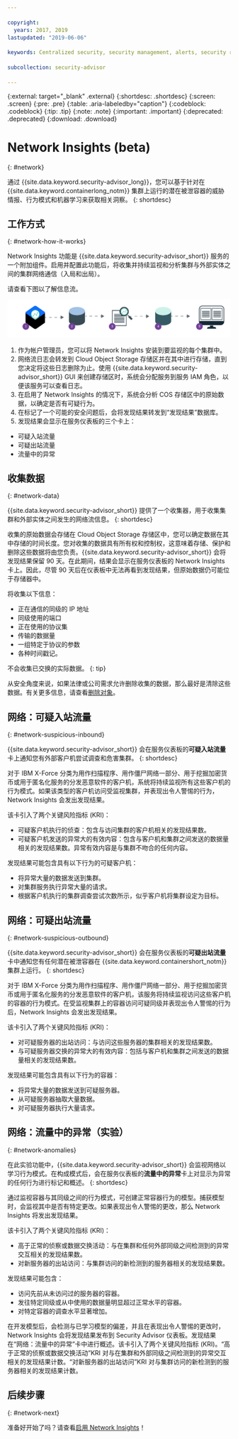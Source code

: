 ```yaml
---

copyright:
  years: 2017, 2019
lastupdated: "2019-06-06"

keywords: Centralized security, security management, alerts, security risk, insights, threat detection

subcollection: security-advisor

---
```


{:external: target="_blank" .external}
{:shortdesc: .shortdesc}
{:screen: .screen}
{:pre: .pre}
{:table: .aria-labeledby="caption"}
{:codeblock: .codeblock}
{:tip: .tip}
{:note: .note}
{:important: .important}
{:deprecated: .deprecated}
{:download: .download}


# Network Insights (beta)
{: #network}

通过 {{site.data.keyword.security-advisor_long}}，您可以基于针对在 {{site.data.keyword.containerlong_notm}} 集群上运行的潜在被泄容器的威胁情报、行为模式和机器学习来获取相关洞察。
{: shortdesc}


## 工作方式
{: #network-how-it-works}

Network Insights 功能是 {{site.data.keyword.security-advisor_short}} 服务的一个附加组件。启用并配置此功能后，将收集并持续监视和分析集群与外部实体之间的集群网络通信（入局和出局）。

请查看下图以了解信息流。

![Network Insights 流程图](images/network-insights-flow.png)

1. 作为帐户管理员，您可以将 Network Insights 安装到要监视的每个集群中。
2. 网络流日志会转发到 Cloud Object Storage 存储区并在其中进行存储，直到您决定将这些日志删除为止。使用 {{site.data.keyword.security-advisor_short}} GUI 来创建存储区时，系统会分配服务到服务 IAM 角色，以便该服务可以查看日志。
3. 在启用了 Network Insights 的情况下，系统会分析 COS 存储区中的原始数据，以确定是否有可疑行为。
4. 在标记了一个可能的安全问题后，会将发现结果转发到“发现结果”数据库。
5. 发现结果会显示在服务仪表板的三个卡上：
  * 可疑入站流量
  * 可疑出站流量
  * 流量中的异常


## 收集数据
{: #network-data}

{{site.data.keyword.security-advisor_short}} 提供了一个收集器，用于收集集群和外部实体之间发生的网络流信息。
{: shortdesc}

收集的原始数据会存储在 Cloud Object Storage 存储区中，您可以确定数据在其中存储的时间长度。您对收集的数据具有所有权和控制权，这意味着存储、保护和删除这些数据将由您负责。{{site.data.keyword.security-advisor_short}} 会将发现结果保留 90 天。在此期间，结果会显示在服务仪表板的 Network Insights 卡上。因此，尽管 90 天后在仪表板中无法再看到发现结果，但原始数据仍可能位于存储器中。

将收集以下信息：

* 正在通信的同级的 IP 地址
* 同级使用的端口
* 正在使用的协议集
* 传输的数据量
* 一组特定于协议的参数
* 各种时间戳记。

不会收集已交换的实际数据。
{: tip}

从安全角度来说，如果法律或公司需求允许删除收集的数据，那么最好是清除这些数据。有关更多信息，请查看[删除对象](/docs/services/cloud-object-storage/info?topic=cloud-object-storage-security#deletion)。



## 网络：可疑入站流量
{: #network-suspicious-inbound}

{{site.data.keyword.security-advisor_short}} 会在服务仪表板的**可疑入站流量**卡上通知您有外部客户机尝试调查和危害集群。
{: shortdesc}


对于 IBM X-Force 分类为用作扫描程序、用作僵尸网络一部分、用于挖掘加密货币或用于匿名化服务的分发恶意软件的客户机，系统将持续监视所有这些客户机的行为模式。如果该类型的客户机访问受监视集群，并表现出令人警惕的行为，Network Insights 会发出发现结果。


该卡引入了两个关键风险指标 (KRI)：

* 可疑客户机执行的侦查：包含与访问集群的客户机相关的发现结果数。
* 可疑客户机发送的异常大的有效内容：包含与客户机和集群之间发送的数据量相关的发现结果数。异常有效内容是与集群不吻合的任何内容。


发现结果可能包含具有以下行为的可疑客户机：

* 将异常大量的数据发送到集群。
* 对集群服务执行异常大量的请求。
* 根据客户机执行的集群调查尝试次数所示，似乎客户机将集群设定为目标。



## 网络：可疑出站流量
{: #network-suspicious-outbound}

{{site.data.keyword.security-advisor_short}} 会在服务仪表板的**可疑出站流量**卡中通知您有任何潜在被泄容器在 {{site.data.keyword.containershort_notm}} 集群上运行。
{: shortdesc}

对于 IBM X-Force 分类为用作扫描程序、用作僵尸网络一部分、用于挖掘加密货币或用于匿名化服务的分发恶意软件的客户机，该服务将持续监视访问这些客户机的容器的行为模式。在受监视集群上的容器访问可疑同级并表现出令人警惕的行为后，Network Insights 会发出发现结果。

该卡引入了两个关键风险指标 (KRI)：

* 对可疑服务器的出站访问：与访问这些服务器的集群相关的发现结果数。
* 与可疑服务器交换的异常大的有效内容：包括与客户机和集群之间发送的数据量相关的发现结果数。


发现结果可能包含具有以下行为的容器：

* 将异常大量的数据发送到可疑服务器。
* 从可疑服务器抽取大量数据。
* 对可疑服务器执行大量请求。


## 网络：流量中的异常（实验）
{: #network-anomalies}

在此实验功能中，{{site.data.keyword.security-advisor_short}} 会监视网络以学习行为模式。在构成模式后，会在服务仪表板的**流量中的异常**卡上对显示为异常的任何行为进行标记和概述。
{: shortdesc}

通过监视容器与其同级之间的行为模式，可创建正常容器行为的模型。捕获模型时，会监视其中是否有特定更改。如果表现出令人警惕的更改，那么 Network Insights 将发出发现结果。

该卡引入了两个关键风险指标 (KRI)：

* 高于正常的侦察或数据交换活动：与在集群和任何外部同级之间检测到的异常交互相关的发现结果数。
* 对新服务器的出站访问：与集群访问的新检测到的服务器相关的发现结果数。

发现结果可能包含：  

* 访问先前从未访问过的服务器的容器。
* 发往特定同级或从中使用的数据量明显超过正常水平的容器。
* 对特定容器的调查水平显著增加。

在开发模型后，会检测与已学习模型的偏差，并且在表现出令人警惕的更改时，Network Insights 会将发现结果发布到 Security Advisor 仪表板。发现结果在“网络：流量中的异常”卡中进行概述。该卡引入了两个关键风险指标 (KRI)。“高于正常的侦察或数据交换活动”KRI 对与在集群和外部同级之间检测到的异常交互相关的发现结果计数。“对新服务器的出站访问”KRI 对与集群访问的新检测到的服务器相关的发现结果计数。  

## 后续步骤
{: #network-next}

准备好开始了吗？请查看[启用 Network Insights](/docs/services/security-advisor?topic=security-advisor-setup-network)！
